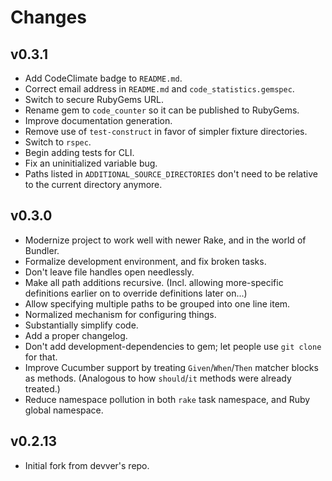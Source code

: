 # Changes

## v0.3.1

* Add CodeClimate badge to `README.md`.
* Correct email address in `README.md` and `code_statistics.gemspec`.
* Switch to secure RubyGems URL.
* Rename gem to `code_counter` so it can be published to RubyGems.
* Improve documentation generation.
* Remove use of `test-construct` in favor of simpler fixture directories.
* Switch to `rspec`.
* Begin adding tests for CLI.
* Fix an uninitialized variable bug.
* Paths listed in `ADDITIONAL_SOURCE_DIRECTORIES` don't need to be relative to
  the current directory anymore.


## v0.3.0

* Modernize project to work well with newer Rake, and in the world of Bundler.
* Formalize development environment, and fix broken tasks.
* Don't leave file handles open needlessly.
* Make all path additions recursive.  (Incl. allowing more-specific
  definitions earlier on to override definitions later on...)
* Allow specifying multiple paths to be grouped into one line item.
* Normalized mechanism for configuring things.
* Substantially simplify code.
* Add a proper changelog.
* Don't add development-dependencies to gem; let people use `git clone` for
  that.
* Improve Cucumber support by treating `Given`/`When`/`Then` matcher blocks as
  methods.  (Analogous to how `should`/`it` methods were already treated.)
* Reduce namespace pollution in both `rake` task namespace, and Ruby global
  namespace.


## v0.2.13

* Initial fork from devver's repo.
